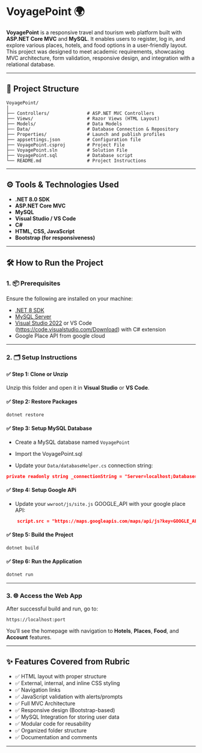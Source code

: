 
# VoyagePoint 🌍

**VoyagePoint** is a responsive travel and tourism web platform built with **ASP.NET Core MVC** and **MySQL**. It enables users to register, log in, and explore various places, hotels, and food options in a user-friendly layout. This project was designed to meet academic requirements, showcasing MVC architecture, form validation, responsive design, and integration with a relational database.

---

## 📁 Project Structure

```
VoyagePoint/
│
├── Controllers/              # ASP.NET MVC Controllers
├── Views/                    # Razor Views (HTML Layout)
├── Models/                   # Data Models
├── Data/                     # Database Connection & Repository
├── Properties/               # Launch and publish profiles
├── appsettings.json          # Configuration file
├── VoyagePoint.csproj        # Project File
├── VoyagePoint.sln           # Solution File
├── VoyagePoint.sql           # Database script
└── README.md                 # Project Instructions
```

---

## ⚙️ Tools & Technologies Used

- **.NET 8.0 SDK**
- **ASP.NET Core MVC**
- **MySQL**
- **Visual Studio / VS Code**
- **C#**
- **HTML, CSS, JavaScript**
- **Bootstrap (for responsiveness)**

---

## 🛠️ How to Run the Project

### 1. 📦 Prerequisites
Ensure the following are installed on your machine:

- [.NET 8 SDK](https://dotnet.microsoft.com/en-us/download/dotnet/thank-you/sdk-8.0.407-macos-x64-installer)
- [MySQL Server](https://sourceforge.net/projects/xampp/files/XAMPP%20Mac%20OS%20X/8.0.28/xampp-osx-8.0.28-0-installer.dmg)
- [Visual Studio 2022](https://visualstudio.microsoft.com/vs/) or VS Code (https://code.visualstudio.com/Download) with C# extension
- Google Place API from google cloud
---

### 2. 🗂️ Setup Instructions

#### ✅ Step 1: Clone or Unzip
Unzip this folder and open it in **Visual Studio** or **VS Code**.

#### ✅ Step 2: Restore Packages
```bash
dotnet restore
```

#### ✅ Step 3: Setup MySQL Database

- Create a MySQL database named `VoyagePoint`
- Import the VoyagePoint.sql

- Update your `Data/databaseHelper.cs` connection string:
```json
private readonly string _connectionString = "Server=localhost;Database=Database_Name;User=root;Password=;";
```
#### ✅ Step 4: Setup Google APi

- Update your `wwroot/js/site.js` GOOGLE_API with your google place API:
```json
    script.src = "https://maps.googleapis.com/maps/api/js?key=GOOGLE_API&libraries=places&callback=initialize";
```

#### ✅ Step 5: Build the Project
```bash
dotnet build
```

#### ✅ Step 6: Run the Application
```bash
dotnet run
```

---

### 3. 🌐 Access the Web App
After successful build and run, go to:

```
https://localhost:port
```

You’ll see the homepage with navigation to **Hotels**, **Places**, **Food**, and **Account** features.

---

## ✨ Features Covered from Rubric

- ✅ HTML layout with proper structure
- ✅ External, internal, and inline CSS styling
- ✅ Navigation links
- ✅ JavaScript validation with alerts/prompts
- ✅ Full MVC Architecture
- ✅ Responsive design (Bootstrap-based)
- ✅ MySQL Integration for storing user data
- ✅ Modular code for reusability
- ✅ Organized folder structure
- ✅ Documentation and comments

---
